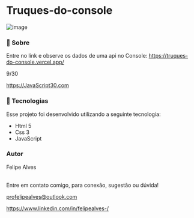 # Truques-do-console

![image](https://user-images.githubusercontent.com/78622458/174393167-7cdcf60d-5f47-4527-97f1-154fbb0db9ec.png)


### 🔖 Sobre
Entre no link e observe os dados de uma api no Console: https://truques-do-console.vercel.app/

9/30

https://JavaScript30.com

### 🚀 Tecnologias
Esse projeto foi desenvolvido utilizando a seguinte tecnologia:

+ Html 5
+ Css 3
+ JavaScript

### Autor
Felipe Alves <br/><br/>


Entre em contato comigo, para conexão, sugestão ou dúvida! <br/>

profelipealves@outlook.com <br/>

https://www.linkedin.com/in/felipealves-/

